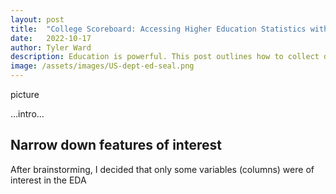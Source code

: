 ```yaml
---
layout: post
title:  "College Scoreboard: Accessing Higher Education Statistics with US Department of Education API"
date:   2022-10-17
author: Tyler Ward
description: Education is powerful. This post outlines how to collect data on thousands of Higher Education institutions nationwide.
image: /assets/images/US-dept-ed-seal.png
---
```

picture

...intro...

## Narrow down features of interest
After brainstorming, I decided that only some variables (columns) were of interest in the EDA
